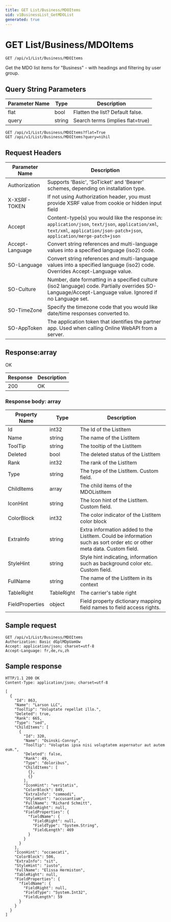 ```yaml
---
title: GET List/Business/MDOItems
uid: v1BusinessList_GetMDOList
generated: true
---
```


# GET List/Business/MDOItems

```http
GET /api/v1/List/Business/MDOItems
```

Get the MDO list items for "Business" - with headings and filtering by user group.







## Query String Parameters

| Parameter Name | Type |  Description |
|----------------|------|--------------|
| flat | bool |  Flatten the list? Default false. |
| query | string |  Search terms (implies flat=true) |

```http
GET /api/v1/List/Business/MDOItems?flat=True
GET /api/v1/List/Business/MDOItems?query=nihil
```


## Request Headers

| Parameter Name | Description |
|----------------|-------------|
| Authorization  | Supports 'Basic', 'SoTicket' and 'Bearer' schemes, depending on installation type. |
| X-XSRF-TOKEN   | If not using Authorization header, you must provide XSRF value from cookie or hidden input field |
| Accept         | Content-type(s) you would like the response in: `application/json`, `text/json`, `application/xml`, `text/xml`, `application/json-patch+json`, `application/merge-patch+json` |
| Accept-Language | Convert string references and multi-language values into a specified language (iso2) code. |
| SO-Language | Convert string references and multi-language values into a specified language (iso2) code. Overrides Accept-Language value. |
| SO-Culture | Number, date formatting in a specified culture (iso2 language) code. Partially overrides SO-Language/Accept-Language value. Ignored if no Language set. |
| SO-TimeZone | Specify the timezone code that you would like date/time responses converted to. |
| SO-AppToken | The application token that identifies the partner app. Used when calling Online WebAPI from a server. |


## Response:array

OK

| Response | Description |
|----------------|-------------|
| 200 | OK |

### Response body: array

| Property Name | Type |  Description |
|----------------|------|--------------|
| Id | int32 | The Id of the ListItem |
| Name | string | The name of the ListItem |
| ToolTip | string | The tooltip of the ListItem |
| Deleted | bool | The deleted status of the ListItem |
| Rank | int32 | The rank of the ListItem |
| Type | string | The type of the ListItem. Custom field. |
| ChildItems | array | The child items of the MDOListItem |
| IconHint | string | The Icon hint of the ListItem. Custom field. |
| ColorBlock | int32 | The color indicator of the ListItem color block |
| ExtraInfo | string | Extra information added to the ListItem. Could be information such as sort order etc or other meta data. Custom field. |
| StyleHint | string | Style hint indicating, information such as background color etc. Custom field. |
| FullName | string | The name of the ListItem in its context |
| TableRight | TableRight | The carrier's table right |
| FieldProperties | object | Field property dictionary mapping field names to field access rights. |

## Sample request

```http!
GET /api/v1/List/Business/MDOItems
Authorization: Basic dGplMDpUamUw
Accept: application/json; charset=utf-8
Accept-Language: fr,de,ru,zh
```

## Sample response

```http_
HTTP/1.1 200 OK
Content-Type: application/json; charset=utf-8

[
  {
    "Id": 863,
    "Name": "Larson LLC",
    "ToolTip": "Voluptate repellat illo.",
    "Deleted": true,
    "Rank": 665,
    "Type": "sed",
    "ChildItems": [
      {
        "Id": 320,
        "Name": "Osinski-Conroy",
        "ToolTip": "Voluptas ipsa nisi voluptatem aspernatur aut autem eum.",
        "Deleted": false,
        "Rank": 49,
        "Type": "doloribus",
        "ChildItems": [
          {},
          {}
        ],
        "IconHint": "veritatis",
        "ColorBlock": 849,
        "ExtraInfo": "commodi",
        "StyleHint": "accusantium",
        "FullName": "Richard Schmitt",
        "TableRight": null,
        "FieldProperties": {
          "fieldName": {
            "FieldRight": null,
            "FieldType": "System.String",
            "FieldLength": 469
          }
        }
      }
    ],
    "IconHint": "occaecati",
    "ColorBlock": 506,
    "ExtraInfo": "sit",
    "StyleHint": "iusto",
    "FullName": "Elissa Hermiston",
    "TableRight": null,
    "FieldProperties": {
      "fieldName": {
        "FieldRight": null,
        "FieldType": "System.Int32",
        "FieldLength": 59
      }
    }
  }
]
```